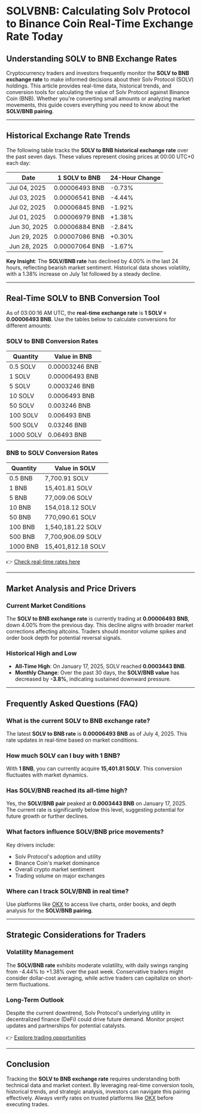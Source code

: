 # SOLVBNB: Calculating Solv Protocol to Binance Coin Real-Time Exchange Rate Today

## Understanding SOLV to BNB Exchange Rates

Cryptocurrency traders and investors frequently monitor the **SOLV to BNB exchange rate** to make informed decisions about their Solv Protocol (SOLV) holdings. This article provides real-time data, historical trends, and conversion tools for calculating the value of Solv Protocol against Binance Coin (BNB). Whether you're converting small amounts or analyzing market movements, this guide covers everything you need to know about the **SOLV/BNB pairing**.

---

## Historical Exchange Rate Trends

The following table tracks the **SOLV to BNB historical exchange rate** over the past seven days. These values represent closing prices at 00:00 UTC+0 each day:

| Date       | 1 SOLV to BNB | 24-Hour Change |
|------------|---------------|----------------|
| Jul 04, 2025 | 0.00006493 BNB | -0.73%         |
| Jul 03, 2025 | 0.00006541 BNB | -4.44%         |
| Jul 02, 2025 | 0.00006845 BNB | -1.92%         |
| Jul 01, 2025 | 0.00006979 BNB | +1.38%         |
| Jun 30, 2025 | 0.00006884 BNB | -2.84%         |
| Jun 29, 2025 | 0.00007086 BNB | +0.30%         |
| Jun 28, 2025 | 0.00007064 BNB | -1.67%         |

**Key Insight**: The **SOLV/BNB rate** has declined by 4.00% in the last 24 hours, reflecting bearish market sentiment. Historical data shows volatility, with a 1.38% increase on July 1st followed by a steady decline.

---

## Real-Time SOLV to BNB Conversion Tool

As of 03:00:16 AM UTC, the **real-time exchange rate** is **1 SOLV = 0.00006493 BNB**. Use the tables below to calculate conversions for different amounts:

### SOLV to BNB Conversion Rates

| Quantity | Value in BNB     |
|----------|------------------|
| 0.5 SOLV | 0.00003246 BNB   |
| 1 SOLV   | 0.00006493 BNB   |
| 5 SOLV   | 0.0003246 BNB    |
| 10 SOLV  | 0.0006493 BNB    |
| 50 SOLV  | 0.003246 BNB     |
| 100 SOLV | 0.006493 BNB     |
| 500 SOLV | 0.03246 BNB      |
| 1000 SOLV| 0.06493 BNB      |

### BNB to SOLV Conversion Rates

| Quantity | Value in SOLV       |
|----------|---------------------|
| 0.5 BNB  | 7,700.91 SOLV       |
| 1 BNB    | 15,401.81 SOLV      |
| 5 BNB    | 77,009.06 SOLV      |
| 10 BNB   | 154,018.12 SOLV     |
| 50 BNB   | 770,090.61 SOLV     |
| 100 BNB  | 1,540,181.22 SOLV   |
| 500 BNB  | 7,700,906.09 SOLV   |
| 1000 BNB | 15,401,812.18 SOLV  |

👉 [Check real-time rates here](https://bit.ly/okx-bonus)

---

## Market Analysis and Price Drivers

### Current Market Conditions
The **SOLV to BNB exchange rate** is currently trading at **0.00006493 BNB**, down 4.00% from the previous day. This decline aligns with broader market corrections affecting altcoins. Traders should monitor volume spikes and order book depth for potential reversal signals.

### Historical High and Low
- **All-Time High**: On January 17, 2025, SOLV reached **0.0003443 BNB**.
- **Monthly Change**: Over the past 30 days, the **SOLV/BNB value** has decreased by **-3.8%**, indicating sustained downward pressure.

---

## Frequently Asked Questions (FAQ)

### What is the current SOLV to BNB exchange rate?
The latest **SOLV to BNB rate** is **0.00006493 BNB** as of July 4, 2025. This rate updates in real-time based on market conditions.

### How much SOLV can I buy with 1 BNB?
With **1 BNB**, you can currently acquire **15,401.81 SOLV**. This conversion fluctuates with market dynamics.

### Has SOLV/BNB reached its all-time high?
Yes, the **SOLV/BNB pair** peaked at **0.0003443 BNB** on January 17, 2025. The current rate is significantly below this level, suggesting potential for future growth or further declines.

### What factors influence SOLV/BNB price movements?
Key drivers include:
- Solv Protocol's adoption and utility
- Binance Coin's market dominance
- Overall crypto market sentiment
- Trading volume on major exchanges

### Where can I track SOLV/BNB in real time?
Use platforms like [OKX](https://bit.ly/okx-bonus) to access live charts, order books, and depth analysis for the **SOLV/BNB pairing**.

---

## Strategic Considerations for Traders

### Volatility Management
The **SOLV/BNB rate** exhibits moderate volatility, with daily swings ranging from -4.44% to +1.38% over the past week. Conservative traders might consider dollar-cost averaging, while active traders can capitalize on short-term fluctuations.

### Long-Term Outlook
Despite the current downtrend, Solv Protocol's underlying utility in decentralized finance (DeFi) could drive future demand. Monitor project updates and partnerships for potential catalysts.

👉 [Explore trading opportunities](https://bit.ly/okx-bonus)

---

## Conclusion

Tracking the **SOLV to BNB exchange rate** requires understanding both technical data and market context. By leveraging real-time conversion tools, historical trends, and strategic analysis, investors can navigate this pairing effectively. Always verify rates on trusted platforms like [OKX](https://bit.ly/okx-bonus) before executing trades.